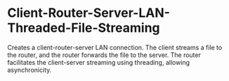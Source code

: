 # Client-Router-Server-LAN-Threaded-File-Streaming
Creates a client-router-server LAN connection. The client streams a file to the router, and the router forwards the file to the server. The router facilitates the client-server streaming using threading, allowing asynchronicity.
